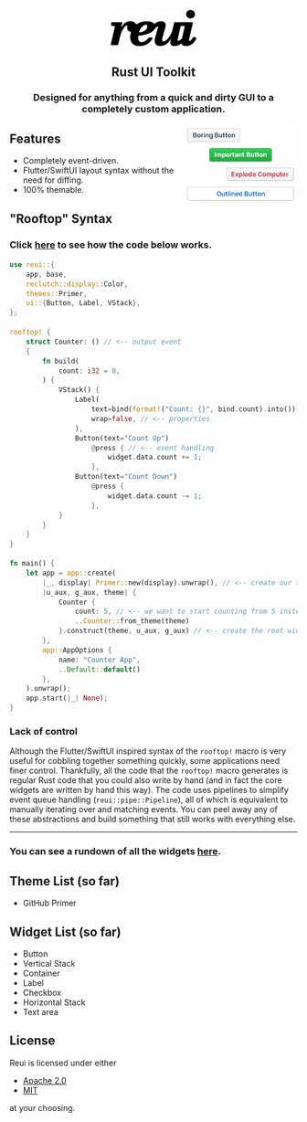 <p align="center">
    <img src=".media/reui.png" width="150px"/>
</p>

<h2 align="center">Rust UI Toolkit</h2>
<h3 align="center">Designed for anything from a quick and dirty GUI to a completely custom application.</h3>

<img align="right" src=".media/showcase.png" width="200px"/>

## Features
- Completely event-driven.
- Flutter/SwiftUI layout syntax without the need for diffing.
- 100% themable. 

## "Rooftop" Syntax

### Click [here](https://github.com/jazzfool/reui/wiki/Making-a-counter) to see how the code below works.

```rust
use reui::{
    app, base,
    reclutch::display::Color,
    themes::Primer,
    ui::{Button, Label, VStack},
};

rooftop! {
    struct Counter: () // <-- output event
    {
        fn build(
            count: i32 = 0,
        ) {
            VStack() {
                Label(
                    text=bind(format!("Count: {}", bind.count).into()), // <-- runtime bindings
                    wrap=false, // <-- properties
                ),
                Button(text="Count Up")
                    @press { // <-- event handling
                        widget.data.count += 1;
                    },
                Button(text="Count Down")
                    @press {
                        widget.data.count -= 1;
                    },
            }
        }
    }
}

fn main() {
    let app = app::create(
        |_, display| Primer::new(display).unwrap(), // <-- create our theme
        |u_aux, g_aux, theme| {
            Counter {
                count: 5, // <-- we want to start counting from 5 instead of 0
                ..Counter::from_theme(theme)
            }.construct(theme, u_aux, g_aux) // <-- create the root widget
        },
        app::AppOptions {
            name: "Counter App",
            ..Default::default()
        },
    ).unwrap();
    app.start(|_| None);
}
```

### Lack of control

Although the Flutter/SwiftUI inspired syntax of the `rooftop!` macro is very useful for cobbling together something quickly, some applications need finer control. Thankfully, all the code that the `rooftop!` macro generates is regular Rust code that you could also write by hand (and in fact the core widgets are written by hand this way). The code uses pipelines to simplify event queue handling (`reui::pipe::Pipeline`), all of which is equivalent to manually iterating over and matching events. You can peel away any of these abstractions and build something that still works with everything else.

---

### You can see a rundown of all the widgets [here](Widgets.md).

## Theme List (so far)

- GitHub Primer

## Widget List (so far)

- Button
- Vertical Stack
- Container
- Label
- Checkbox
- Horizontal Stack
- Text area

## License

Reui is licensed under either

- [Apache 2.0](https://www.apache.org/licenses/LICENSE-2.0)
- [MIT](http://opensource.org/licenses/MIT)

at your choosing.
